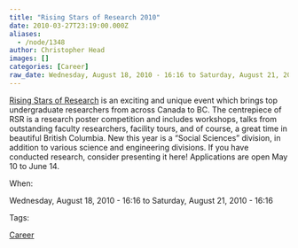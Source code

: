 ```yaml
---
title: "Rising Stars of Research 2010"
date: 2010-03-27T23:19:00.000Z
aliases:
  - /node/1348
author: Christopher Head
images: []
categories: [Career]
raw_date: Wednesday, August 18, 2010 - 16:16 to Saturday, August 21, 2010 - 16:16
---
```


[Rising Stars of Research](http://www.risingstars.ubc.ca/) is an exciting and unique event which brings top undergraduate researchers from across Canada to BC. The centrepiece of RSR is a research poster competition and includes workshops, talks from outstanding faculty researchers, facility tours, and of course, a great time in beautiful British Columbia. New this year is a “Social Sciences” division, in addition to various science and engineering divisions. If you have conducted research, consider presenting it here! Applications are open May 10 to June 14.

When: 

Wednesday, August 18, 2010 - 16:16 to Saturday, August 21, 2010 - 16:16

Tags: 

[Career](/career)
